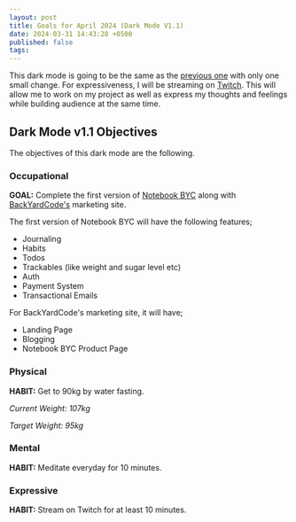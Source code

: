 ```yaml
---
layout: post
title: Goals for April 2024 (Dark Mode V1.1)
date: 2024-03-31 14:43:28 +0500
published: false
tags:
---
```


This dark mode is going to be the same as the [previous one](_posts/2024-03-11-goals-for-march-2024.md) with only one small change. For expressiveness, I will be streaming on [Twitch](https://www.twitch.tv/syedmsawaid). This will allow me to work on my project as well as express my thoughts and feelings while building audience at the same time.

## Dark Mode v1.1 Objectives

The objectives of this dark mode are the following.

### Occupational

**GOAL:** Complete the first version of [Notebook BYC](https://www.backyardcode.com/) along with [BackYardCode's](https://www.backyardcode.com/) marketing site.

The first version of Notebook BYC will have the following features;

- Journaling
- Habits
- Todos
- Trackables (like weight and sugar level etc)
- Auth
- Payment System
- Transactional Emails

For BackYardCode's marketing site, it will have;

- Landing Page
- Blogging
- Notebook BYC Product Page

### Physical

**HABIT:** Get to 90kg by water fasting.

_Current Weight: 107kg_

_Target Weight: 95kg_

### Mental

**HABIT:** Meditate everyday for 10 minutes.

### Expressive

**HABIT:** Stream on Twitch for at least 10 minutes.
